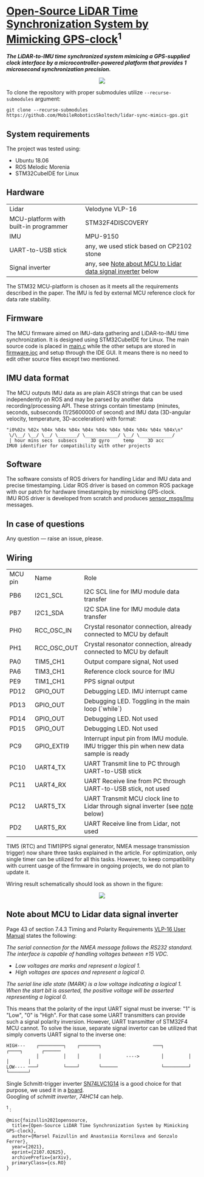 # [Open-Source LiDAR Time Synchronization System by Mimicking GPS-clock](https://arxiv.org/abs/2107.02625)<sup>1</sup>

___The LiDAR-to-IMU time synchronized system mimicing a GPS-supplied clock interface by a microcontroller-powered platform that provides 1 microsecond synchronization precision.___

<p align="center">
  <img src="block_scheme.png">
</p>

To clone the repository with proper submodules utilize `--recurse-submodules` argument:  

`git clone --recurse-submodules https://github.com/MobileRoboticsSkoltech/lidar-sync-mimics-gps.git`

## System requirements
The project was tested using:
- Ubuntu 18.06
- ROS Melodic Morenia
- STM32CubeIDE for Linux

## Hardware
<table>
  <tr> <td>Lidar</td> <td>Velodyne VLP-16</td> </tr>
  <tr> <td>MCU-platform with built-in programmer</td> <td>STM32F4DISCOVERY</td> </tr>
  <tr> <td>IMU</td> <td>MPU-9150</td> </tr>
  <tr> <td>UART-to-USB stick</td> <td>any, we used stick based on CP2102 stone</td> </tr>
  <tr> <td>Signal inverter</td> <td>any, see 
<a href="#note-about-mcu-to-lidar-data-signal-inverter">Note about MCU to Lidar data signal inverter</a> below</td> </tr>
</table>

The STM32 MCU-platform is chosen as it meets all the requirements described in the paper. The IMU is fed by external MCU reference clock for data rate stability.

## Firmware
The MCU firmware aimed on IMU-data gathering and LiDAR-to-IMU time synchronization. It is designed using STM32CubeIDE for Linux. 
The main source code is placed in [main.c](https://github.com/MobileRoboticsSkoltech/lidar-sync-mimics-gps/blob/main/firmware/Core/Src/main.c) while the other setups are stored in [firmware.ioc](https://github.com/MobileRoboticsSkoltech/lidar-sync-mimics-gps/blob/main/firmware/firmware.ioc) and setup through the IDE GUI. It means there is no need to edit other source files except two mentioned.

## IMU data format
The MCU outputs IMU data as are plain ASCII strings that can be used independently on ROS and may be parsed by another data recording/processing API. These strings contain timestamp (minutes, seconds, subseconds (1/25600000 of second) and IMU data (3D-angular velocity, temperature, 3D-acceleration) with format:  
```
"i0%02x %02x %04x %04x %04x %04x %04x %04x %04x %04x %04x %04x\n"
 \/\__/ \__/ \__/ \_______/ \____________/ \__/ \____________/
 | hour mins secs  subsecs     3D gyro     temp     3D acc
IMU0 identifier for compatibility with other projects
```

## Software
The software consists of ROS drivers for handling Lidar and IMU data and precise timestamping.
Lidar ROS driver is based on common ROS package with our patch for hardware timestamping by mimicking GPS-clock.  
IMU ROS driver is developed from scratch and produces [sensor_msgs/Imu](http://docs.ros.org/en/melodic/api/sensor_msgs/html/msg/Imu.html) messages.

## In case of questions
Any question — raise an issue, please.

## Wiring

<table>
  <tr> <td>MCU pin</td> <td>Name</td> <td>Role</td> </tr>
  <tr> <td>PB6</td> <td>I2C1_SCL</td> <td>I2C SCL line for IMU module data transfer</td> </tr>
  <tr> <td>PB7</td> <td>I2C1_SDA</td> <td>I2C SDA line for IMU module data transfer</td> </tr>
  <tr> <td>PH0</td> <td>RCC_OSC_IN</td> <td>Crystal resonator connection, already connected to MCU by default</td> </tr>
  <tr> <td>PH1</td> <td>RCC_OSC_OUT</td> <td>Crystal resonator connection, already connected to MCU by default</td> </tr>
  <tr> <td>PA0</td> <td>TIM5_CH1</td> <td>Output compare signal, Not used</td> </tr>
  <tr> <td>PA6</td> <td>TIM3_CH1</td> <td>Reference clock source for IMU</td> </tr>
  <tr> <td>PE9</td> <td>TIM1_CH1</td> <td>PPS signal output</td> </tr>
  <tr> <td>PD12</td> <td>GPIO_OUT</td> <td>Debugging LED. IMU interrupt came</td> </tr>
  <tr> <td>PD13</td> <td>GPIO_OUT</td> <td>Debugging LED. Toggling in the main loop (`while`)</td> </tr>
  <tr> <td>PD14</td> <td>GPIO_OUT</td> <td>Debugging LED. Not used</td> </tr>
  <tr> <td>PD15</td> <td>GPIO_OUT</td> <td>Debugging LED. Not used</td> </tr>
  <tr> <td>PC9</td> <td>GPIO_EXTI9</td> <td>Interrupt input pin from IMU module. IMU trigger this pin when new data sample is ready</td> </tr>
  <tr> <td>PC10</td> <td>UART4_TX</td> <td>UART Transmit line to PC through UART-to-USB stick</td> </tr>
  <tr> <td>PC11</td> <td>UART4_RX</td> <td>UART Receive line from PC through UART-to-USB stick, not used</td> </tr>
  <tr> <td>PC12</td> <td>UART5_TX</td> <td>UART Transmit MCU clock line to Lidar through signal inverter (see <a href="#note-about-mcu-to-lidar-data-signal-inverter">note</a> below)</td> </tr>
  <tr> <td>PD2</td> <td>UART5_RX</td> <td>UART Receive line from Lidar, not used</td> </tr>
</table>

TIM5 (RTC) and TIM1(PPS signal generator, NMEA message transmission trigger) now share three tasks explained in the article. For optimization, only single timer can be utilized for all this tasks. However, to keep compatibility with current uasge of the firmware in ongoing projects, we do not plan to update it.

Wiring result schematically should look as shown in the figure:
<p align="center">
  <img src="connection_diagram.png">
</p>

## Note about MCU to Lidar data signal inverter
Page 43 of section 7.4.3 Timing and Polarity Requirements [VLP-16 User Manual](https://velodynelidar.com/wp-content/uploads/2019/12/63-9243-Rev-E-VLP-16-User-Manual.pdf) states the following:

<i>The serial connection for the NMEA message follows the RS232 standard. The interface is capable of handling voltages between ±15 VDC.  
- Low voltages are marks and represent a logical 1.
- High voltages are spaces and represent a logical 0.

The serial line idle state (MARK) is a low voltage indicating a logical 1. When the start bit is asserted, the positive voltage will be asserted representing a logical 0.</i>

This means that the polarity of the input UART signal must be inverse: "1" is "Low", "0" is "High". For that case some UART transmitters can provide such a signal polarity inversion. However, UART transmitter of STM32F4 MCU cannot. To solve the issue, separate signal invertor can be utilized that simply converts UART signal to the inverse one:
```
HIGH---    ┌─────────┐    ┌───────┐                   ───┐         ┌────┐       ┌──────
           │         │    │       │         ---->        │         │    │       │
LOW---- ───┘         └────┘       └──────                └─────────┘    └───────┘
```
Single Schmitt-trigger inverter [SN74LVC1G14](https://www.ti.com/product/SN74LVC1G14) is a good choice for that purpose, we used it in a [board](https://www.chipdip.ru/product/rdc2-0015a).  
Googling of _schmitt inverter_, _74HC14_ can help.

<sup>1</sup> :

```
@misc{faizullin2021opensource,
  title={Open-Source LiDAR Time Synchronization System by Mimicking GPS-clock}, 
  author={Marsel Faizullin and Anastasiia Kornilova and Gonzalo Ferrer},
  year={2021},
  eprint={2107.02625},
  archivePrefix={arXiv},
  primaryClass={cs.RO}
}
```
